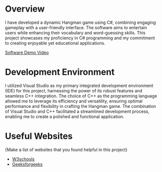 # Overview

I have developed a dynamic Hangman game using C#, combining engaging gameplay with a user-friendly interface. The software aims to entertain users while enhancing their vocabulary and word-guessing skills. This project showcases my proficiency in C# programming and my commitment to creating enjoyable yet educational applications.


[Software Demo Video](http://youtube.link.goes.here)

# Development Environment

I utilized Visual Studio as my primary integrated development environment (IDE) for this project, harnessing the power of its robust features and seamless C++ integration. The choice of C++ as the programming language allowed me to leverage its efficiency and versatility, ensuring optimal performance and flexibility in crafting the Hangman game. The combination of Visual Studio and C++ facilitated a streamlined development process, enabling me to create a polished and functional application.

# Useful Websites

{Make a list of websites that you found helpful in this project}
* [W3schools](http://www.w3schools.com)
* [Geeksforgeeks](http://www.geeksforgeeks.org)

